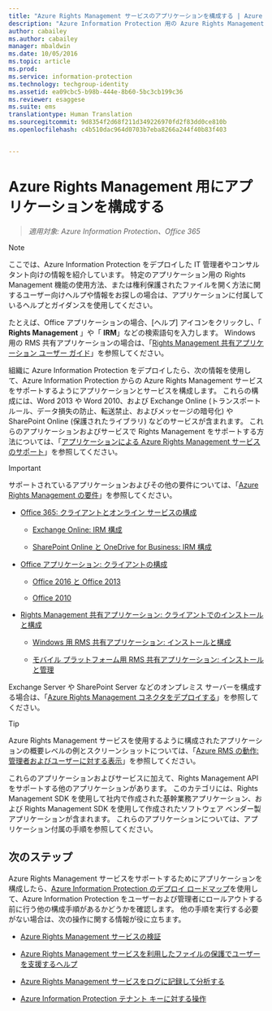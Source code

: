 ```yaml
---
title: "Azure Rights Management サービスのアプリケーションを構成する | Azure Information Protection"
description: "Azure Information Protection 用の Azure Rights Management 保護サービスをサポートするように、管理者がアプリケーションとサービスを構成する手順について説明します。 たとえば、Word 2013 や Word 2010 などの Office アプリケーション、および Exchange Online (トランスポート ルール、データ損失の防止、転送禁止、およびメッセージの暗号化) や SharePoint Online (保護されたライブラリ) などのサービスが含まれます。"
author: cabailey
ms.author: cabailey
manager: mbaldwin
ms.date: 10/05/2016
ms.topic: article
ms.prod: 
ms.service: information-protection
ms.technology: techgroup-identity
ms.assetid: ea09cbc5-b98b-444e-8b60-5bc3cb199c36
ms.reviewer: esaggese
ms.suite: ems
translationtype: Human Translation
ms.sourcegitcommit: 9d8354f2d68f211d349226970fd2f83dd0ce810b
ms.openlocfilehash: c4b510dac964d0703b7eba8266a244f40b83f403


---
```


# <a name="configuring-applications-for-azure-rights-management"></a>Azure Rights Management 用にアプリケーションを構成する

>*適用対象: Azure Information Protection、Office 365*

> [!NOTE]
> ここでは、Azure Information Protection をデプロイした IT 管理者やコンサルタント向けの情報を紹介しています。 特定のアプリケーション用の Rights Management 機能の使用方法、または権利保護されたファイルを開く方法に関するユーザー向けヘルプや情報をお探しの場合は、アプリケーションに付属しているヘルプとガイダンスを使用してください。
>
> たとえば、Office アプリケーションの場合、[ヘルプ] アイコンをクリックし、「 **Rights Management** 」や「 **IRM**」などの検索語句を入力します。 Windows 用の RMS 共有アプリケーションの場合は、「[Rights Management 共有アプリケーション ユーザー ガイド](../rms-client/sharing-app-user-guide.md)」を参照してください。

組織に Azure Information Protection をデプロイしたら、次の情報を使用して、Azure Information Protection からの Azure Rights Management サービスをサポートするようにアプリケーションとサービスを構成します。 これらの構成には、Word 2013 や Word 2010、および Exchange Online (トランスポート ルール、データ損失の防止、転送禁止、およびメッセージの暗号化) や SharePoint Online (保護されたライブラリ) などのサービスが含まれます。 これらのアプリケーションおよびサービスで Rights Management をサポートする方法については、「[アプリケーションによる Azure Rights Management サービスのサポート](../understand-explore/applications-support.md)」を参照してください。

> [!IMPORTANT]
> サポートされているアプリケーションおよびその他の要件については、「[Azure Rights Management の要件](../get-started/requirements-azure-rms.md)」を参照してください。

-   [Office 365: クライアントとオンライン サービスの構成](configure-office365.md)

    -   [Exchange Online: IRM 構成](configure-office365.md#exchange-online-irm-configuration)

    -   [SharePoint Online と OneDrive for Business: IRM 構成](configure-office365.md#sharepoint-online-and-onedrive-for-business-irm-configuration)

- [Office アプリケーション: クライアントの構成](configure-office-apps.md)

    -   [Office 2016 と Office 2013](configure-office-apps.md#office-2016-and-office-2013)

    -   [Office 2010](configure-office-apps.md#office-2010)

-   [Rights Management 共有アプリケーション: クライアントでのインストールと構成](configure-sharing-app.md)

    -   [Windows 用 RMS 共有アプリケーション: インストールと構成](configure-sharing-app.md#the-rms-sharing-application-for-windows-installation-and-configuration)

    -   [モバイル プラットフォーム用 RMS 共有アプリケーション: インストールと管理](configure-sharing-app.md#the-rms-sharing-application-for-mobile-platforms-installation-and-management)


Exchange Server や SharePoint Server などのオンプレミス サーバーを構成する場合は、「[Azure Rights Management コネクタをデプロイする](deploy-rms-connector.md)」を参照してください。

> [!TIP]
> Azure Rights Management サービスを使用するように構成されたアプリケーションの概要レベルの例とスクリーンショットについては、「[Azure RMS の動作: 管理者およびユーザーに対する表示](../understand-explore/what-admins-users-see.md)」を参照してください。


これらのアプリケーションおよびサービスに加えて、Rights Management API をサポートする他のアプリケーションがあります。 このカテゴリには、Rights Management SDK を使用して社内で作成された基幹業務アプリケーション、および Rights Management SDK を使用して作成されたソフトウェア ベンダー製アプリケーションが含まれます。 これらのアプリケーションについては、アプリケーション付属の手順を参照してください。

## <a name="next-steps"></a>次のステップ
Azure Rights Management サービスをサポートするためにアプリケーションを構成したら、[Azure Information Protection のデプロイ ロードマップ](../plan-design/deployment-roadmap.md)を使用して、Azure Information Protection をユーザーおよび管理者にロールアウトする前に行う他の構成手順があるかどうかを確認します。 他の手順を実行する必要がない場合は、次の操作に関する情報が役に立ちます。

- [Azure Rights Management サービスの検証](verify.md)

- [Azure Rights Management サービスを利用したファイルの保護でユーザーを支援するヘルプ](help-users.md)

- [Azure Rights Management サービスをログに記録して分析する](log-analyze-usage.md)

- [Azure Information Protection テナント キーに対する操作](operations-tenant-key.md)





<!--HONumber=Nov16_HO2-->


